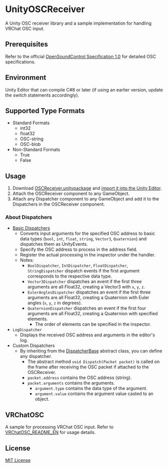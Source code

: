 # UnityOSCReceiver
A Unity OSC receiver library and a sample implementation for handling VRChat OSC input.

## Prerequisites
Refer to the official [OpenSoundControl Specification 1.0](https://opensoundcontrol.stanford.edu/spec-1_0.html) for detailed OSC specifications.

## Environment
Unity Editor that can compile C#8 or later (if using an earlier version, update the switch statements accordingly).

## Supported Type Formats
- Standard Formats
    - int32
    - float32
    - OSC-string
    - OSC-blob
- Non-Standard Formats
    - True
    - False

## Usage
1. Download [OSCReceiver.unitypackage](./OSCReceiver.unitypackage) and [import it into the Unity Editor](https://docs.unity3d.com/Manual/AssetPackagesImport.html).
2. Attach the OSCReceiver component to any GameObject.
3. Attach any Dispatcher component to any GameObject and add it to the Dispatchers in the OSCReceiver component.

### About Dispatchers
- [Basic Dispatchers](./Scripts/Dispatchers/)
    - Converts input arguments for the specified OSC address to basic data types (`bool`, `int`, `float`, `string`, `Vector3`, `Quaternion`) and dispatches them as UnityEvents.
    - Specify the OSC address to process in the address field.
    - Register the actual processing in the inspector under the handler.
    - Notes:
        - `BoolDispatcher`, `IntDispatcher`, `FloatDispatcher`, `StringDispatcher` dispatch events if the first argument corresponds to the respective data type.
        - `Vector3Dispatcher` dispatches an event if the first three arguments are all Float32, creating a Vector3 with `x`, `y`, `z`.
        - `EulerAnglesDispatcher` dispatches an event if the first three arguments are all Float32, creating a Quaternion with Euler angles (`x`, `y`, `z` in degrees).
        - `QuaternionDispatcher` dispatches an event if the first four arguments are all Float32, creating a Quaternion with specified elements.
            - The order of elements can be specified in the inspector.
- `LogDispatcher`
    - Displays the received OSC address and arguments in the editor's log.
- Custom Dispatchers
    - By inheriting from the [DispatcherBase](./Scripts/DispatcherBase.cs) abstract class, you can define any dispatcher.
        - The abstract method `void Dispatch(Packet packet)` is called on the frame after receiving the OSC packet if attached to the OSCReceiver.
        - `packet.address` contains the OSC address (string).
        - `packet.arguments` contains the arguments.
            - `argument.type` contains the data type of the argument.
            - `argument.value` contains the argument value casted to an object.

## VRChatOSC
A sample for processing VRChat OSC input.
Refer to [VRChatOSC_README_EN](./Samples/VRChatOSC/VRChatOSC_README.md) for usage details.

## License
[MIT License](./LICENSE)
